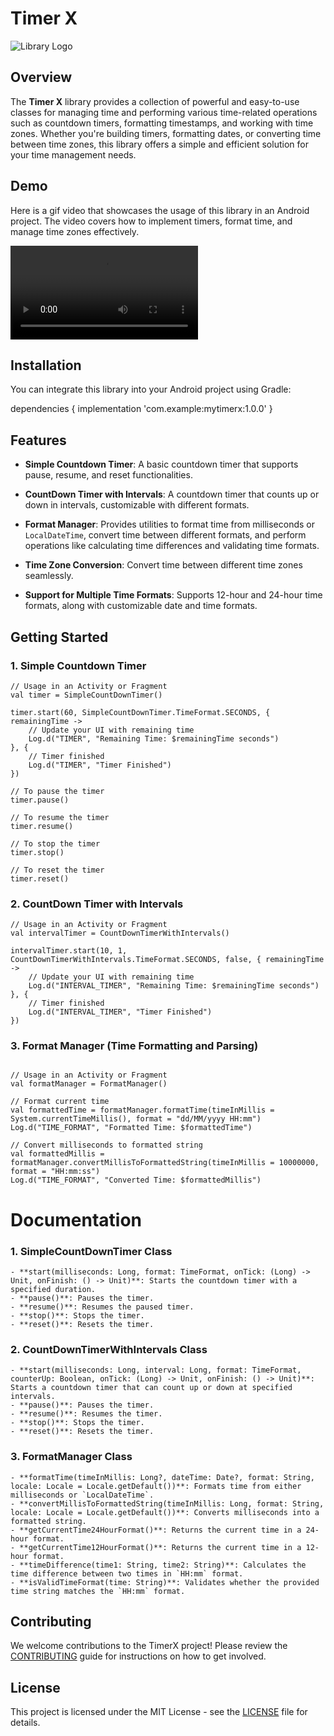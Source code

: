 # Timer X


![Library Logo](assets/timerxlogo.PNG)

## Overview

The **Timer X** library provides a collection of powerful and easy-to-use classes for managing time and performing various time-related operations such as countdown timers, formatting timestamps, and working with time zones. Whether you're building timers, formatting dates, or converting time between time zones, this library offers a simple and efficient solution for your time management needs.

## Demo

Here is a gif video that showcases the usage of this library in an Android project. The video covers how to implement timers, format time, and manage time zones effectively.

![Demo](assets/demo_timer_x.mp4)

## Installation

You can integrate this library into your Android project using Gradle:

dependencies {
implementation 'com.example:mytimerx:1.0.0'
}

## Features

- **Simple Countdown Timer**:
  A basic countdown timer that supports pause, resume, and reset functionalities.

- **CountDown Timer with Intervals**:
  A countdown timer that counts up or down in intervals, customizable with different formats.

- **Format Manager**:
  Provides utilities to format time from milliseconds or `LocalDateTime`, convert time between different formats, and perform operations like calculating time differences and validating time formats.

- **Time Zone Conversion**:
  Convert time between different time zones seamlessly.
- **Support for Multiple Time Formats**: Supports 12-hour and 24-hour time formats, along with customizable date and time formats.



## Getting Started

### **1. Simple Countdown Timer**
```
// Usage in an Activity or Fragment
val timer = SimpleCountDownTimer()

timer.start(60, SimpleCountDownTimer.TimeFormat.SECONDS, { remainingTime ->
    // Update your UI with remaining time
    Log.d("TIMER", "Remaining Time: $remainingTime seconds")
}, {
    // Timer finished
    Log.d("TIMER", "Timer Finished")
})

// To pause the timer
timer.pause()

// To resume the timer
timer.resume()

// To stop the timer
timer.stop()

// To reset the timer
timer.reset()
```

### **2. CountDown Timer with Intervals**
```
// Usage in an Activity or Fragment
val intervalTimer = CountDownTimerWithIntervals()

intervalTimer.start(10, 1, CountDownTimerWithIntervals.TimeFormat.SECONDS, false, { remainingTime ->
    // Update your UI with remaining time
    Log.d("INTERVAL_TIMER", "Remaining Time: $remainingTime seconds")
}, {
    // Timer finished
    Log.d("INTERVAL_TIMER", "Timer Finished")
})
```
### **3. Format Manager (Time Formatting and Parsing)**
```

// Usage in an Activity or Fragment
val formatManager = FormatManager()

// Format current time
val formattedTime = formatManager.formatTime(timeInMillis = System.currentTimeMillis(), format = "dd/MM/yyyy HH:mm")
Log.d("TIME_FORMAT", "Formatted Time: $formattedTime")

// Convert milliseconds to formatted string
val formattedMillis = formatManager.convertMillisToFormattedString(timeInMillis = 10000000, format = "HH:mm:ss")
Log.d("TIME_FORMAT", "Converted Time: $formattedMillis")
```

# Documentation

### 1. SimpleCountDownTimer Class
```
- **start(milliseconds: Long, format: TimeFormat, onTick: (Long) -> Unit, onFinish: () -> Unit)**: Starts the countdown timer with a specified duration.
- **pause()**: Pauses the timer.
- **resume()**: Resumes the paused timer.
- **stop()**: Stops the timer.
- **reset()**: Resets the timer.
```
### 2. CountDownTimerWithIntervals Class
```
- **start(milliseconds: Long, interval: Long, format: TimeFormat, counterUp: Boolean, onTick: (Long) -> Unit, onFinish: () -> Unit)**: Starts a countdown timer that can count up or down at specified intervals.
- **pause()**: Pauses the timer.
- **resume()**: Resumes the timer.
- **stop()**: Stops the timer.
- **reset()**: Resets the timer.
```
### 3. FormatManager Class
```
- **formatTime(timeInMillis: Long?, dateTime: Date?, format: String, locale: Locale = Locale.getDefault())**: Formats time from either milliseconds or `LocalDateTime`.
- **convertMillisToFormattedString(timeInMillis: Long, format: String, locale: Locale = Locale.getDefault())**: Converts milliseconds into a formatted string.
- **getCurrentTime24HourFormat()**: Returns the current time in a 24-hour format.
- **getCurrentTime12HourFormat()**: Returns the current time in a 12-hour format.
- **timeDifference(time1: String, time2: String)**: Calculates the time difference between two times in `HH:mm` format.
- **isValidTimeFormat(time: String)**: Validates whether the provided time string matches the `HH:mm` format.

```

## Contributing


We welcome contributions to the TimerX project! Please review the [CONTRIBUTING](CONTRIBUTING.md) guide for instructions on how to get involved.



## License

This project is licensed under the MIT License - see the [LICENSE](LICENSE) file for details.